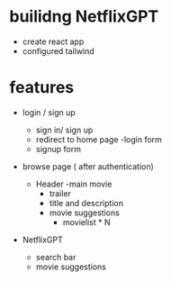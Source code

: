 # builidng NetflixGPT

- create react app
- configured tailwind


# features

- login / sign up
    - sign in/ sign up
    - redirect to home page
    -login form
    - signup form

- browse page ( after authentication)
    - Header
    -main movie
        - trailer
        - title and description
        - movie suggestions
            - movielist * N

- NetflixGPT
    - search bar
    - movie suggestions 
